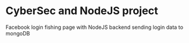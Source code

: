 # CyberSec and NodeJS project

Facebook login fishing page with NodeJS backend sending login data to mongoDB
